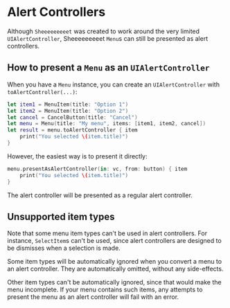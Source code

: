 # Alert Controllers

Although `Sheeeeeeeeet` was created to work around the very limited `UIAlertController`, Sheeeeeeeeet `Menu`s can still be presented as alert controllers.


## How to present a `Menu` as an `UIAlertController`

When you have a `Menu` instance, you can create an `UIAlertController` with `toAlertController(...)`:

```swift
let item1 = MenuItem(title: "Option 1")
let item2 = MenuItem(title: "Option 2")
let cancel = CancelButton(title: "Cancel")
let menu = Menu(title: "My menu", items: [item1, item2, cancel])
let result = menu.toAlertController { item
    print("You selected \(item.title)")
}
```

However, the easiest way is to present it directly:

```swift
menu.presentAsAlertController(in: vc, from: button) { item
    print("You selected \(item.title)")
}
```

The alert controller will be presented as a regular alert controller.


## Unsupported item types

Note that some menu item types can't be used in alert controllers. For instance, `SelectItem`s can't be used, since alert controllers are designed to be dismisses when a selection is made.

Some item types will be automatically ignored when you convert a menu to an alert controller. They are automatically omitted, without any side-effects.

Other item types can't be automatically ignored, since that would make the menu incomplete. If your menu contains such items, any attempts to present the menu as an alert controller will fail with an error.
